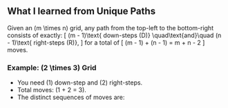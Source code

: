 ## What I learned from Unique Paths

Given an \(m \times n\) grid, any path from the top-left to the bottom-right consists of exactly:
\[
(m - 1)\text{ down-steps (D)} \quad\text{and}\quad (n - 1)\text{ right-steps (R)},
\]
for a total of
\[
(m - 1) + (n - 1) = m + n - 2
\]
moves.

### Example: \(2 \times 3\) Grid

- You need \(1\) down-step and \(2\) right-steps.
- Total moves: \(1 + 2 = 3\).
- The distinct sequences of moves are:
